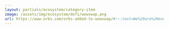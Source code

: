 ```yaml
---
layout: partials/ecosystem/category-item
image: /assets/img/ecosystem/defi/wowswap.png
url: https://www.orbs.com/orbs-added-to-wowswap/#:~:text=We%20are%20excited%20to%20announce,leverage%20on%20the%20WOWswap%20protocol.
---
```

